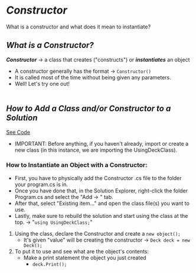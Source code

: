 # ***Constructor***
What is a constructor and what does it mean to instantiate?

## ***What is a Constructor?***
***Constructor*** → a class that creates ("constructs") or ***instantiates*** an object
- A constructor generally has the format → `Constructor()` 
- It is called most of the time without being given any parameters. 
- Well! Let's try one out!
<br></br>

## ***How to Add a Class and/or Constructor to a Solution***
[See Code](CreateConstructor.cs)
- IMPORTANT: Before anything, if you haven't already, import or create a new class (in this instance, we are importing the UsingDeckClass). 

### How to Instantiate an Object with a Constructor:

* First, you have to physically add the Constructor .cs file to the folder your program.cs is in.
* Once you have done that, in the Solution Explorer, right-click the folder Program.cs and select the "Add → " tab.
* After that, select "Existing item..." and open the class file(s) you want to use. 
* Lastly, make sure to rebuild the solution and start using the class at the top. → "`using UsingDeckClass;`"

1. Using the class, declare the Constructor and create a `new object();`
    - It's given "value" will be creating the constructor → `Deck deck = new Deck();`
2. To put it to use and see what are the object's contents:
    - Make a print statement the object you just created
        - `deck.Print();`